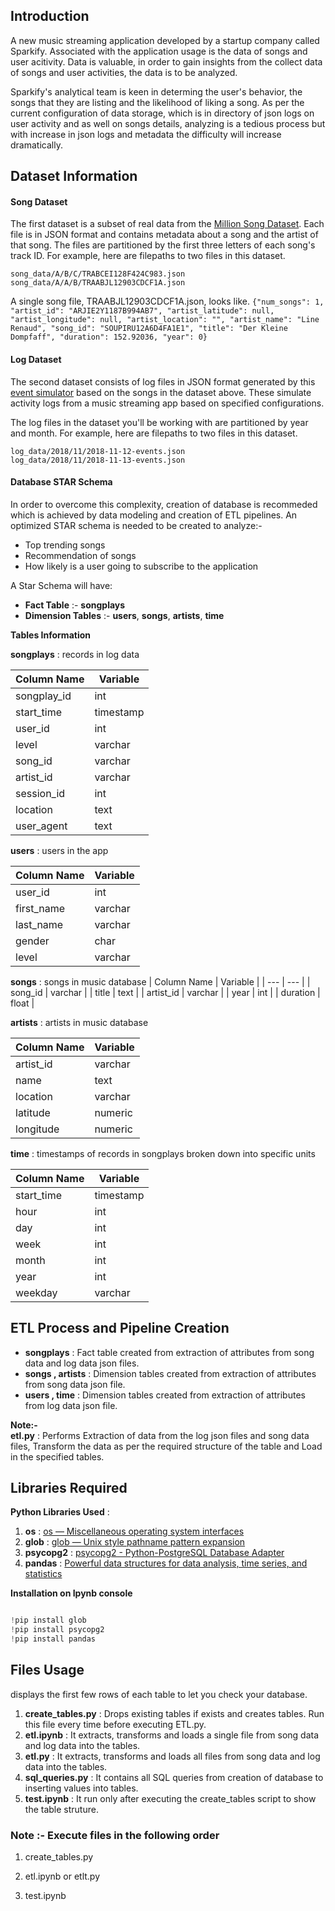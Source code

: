 ## Introduction

A new music streaming application developed by a startup company called Sparkify. Associated with the application usage is the data of songs and user acitivity.
Data is valuable, in order to gain insights from the collect data of songs and user activities, the data is to be analyzed.

Sparkify's analytical team is keen in determing the user's behavior, the songs that they are listing and the likelihood of liking a song. As per the current configuration of data storage, 
which is in directory of json logs on user activity and as well on songs details, analyzing is a tedious process but with increase in json logs and metadata the difficulty will increase dramatically.



## Dataset Information


#### Song Dataset
The first dataset is a subset of real data from the [Million Song Dataset](https://labrosa.ee.columbia.edu/millionsong). Each file is in JSON format and contains metadata about a song and the artist of that song. The files are partitioned by the first three letters of each song's track ID. For example, here are filepaths to two files in this dataset.

```
song_data/A/B/C/TRABCEI128F424C983.json
song_data/A/A/B/TRAABJL12903CDCF1A.json
```
A single song file, TRAABJL12903CDCF1A.json, looks like. 
```{"num_songs": 1, "artist_id": "ARJIE2Y1187B994AB7", "artist_latitude": null, "artist_longitude": null, "artist_location": "", "artist_name": "Line Renaud", "song_id": "SOUPIRU12A6D4FA1E1", "title": "Der Kleine Dompfaff", "duration": 152.92036, "year": 0}```


#### Log Dataset

The second dataset consists of log files in JSON format generated by this [event simulator](https://github.com/Interana/eventsim) based on the songs in the dataset above. These simulate activity logs from a music streaming app based on specified configurations.

The log files in the dataset you'll be working with are partitioned by year and month. For example, here are filepaths to two files in this dataset.
```
log_data/2018/11/2018-11-12-events.json
log_data/2018/11/2018-11-13-events.json
```


#### Database STAR Schema
In order to overcome this complexity, creation of database is recommeded which is achieved by data modeling and creation of ETL pipelines.
An optimized STAR schema is needed to be created to analyze:-
* Top trending songs
* Recommendation of songs
* How likely is a user going to subscribe to the application

A Star Schema will have:
* **Fact Table** :- **songplays** 
* **Dimension Tables** :- **users**, **songs**, **artists**, **time**


**Tables Information** 

**songplays** : records in log data
    
    
| Column Name  | Variable |
| --- | --- |
| songplay_id   | int  |
| start_time    | timestamp  |
| user_id       | int  |
| level         | varchar  |
| song_id       | varchar  |
| artist_id     | varchar  |
| session_id    | int  |
| location      | text  |
| user_agent    | text  |

**users** : users in the app

| Column Name  | Variable |
| --- | --- |
|  user_id  |   int  |
|  first_name  |  varchar  |
|  last_name  |  varchar  |
|  gender  |  char  |
|  level  |  varchar  |

**songs** : songs in music database
| Column Name  | Variable |
| --- | --- |
|  song_id  |   varchar  |
|  title  |  text  |
|  artist_id  |  varchar  |
|  year  |  int  |
|  duration  |  float  |


**artists** :  artists in music database

| Column Name  | Variable |
| --- | --- |
|  artist_id  |   varchar  |
|  name  |  text  |
|  location  |  varchar  |
|  latitude  |  numeric  |
|  longitude  |  numeric  |

**time** :  timestamps of records in songplays broken down into specific units

| Column Name  | Variable |
| --- | --- |
|  start_time  |   timestamp  |
|  hour  |  int  |
|  day  |  int  |
|  week  |  int  |
|  month  |  int  |
|  year  |  int  |
|  weekday  |  varchar  |


## ETL Process and Pipeline Creation
* **songplays**       : Fact table created from extraction of attributes from song data and log data json files.
* **songs , artists** : Dimension tables created from extraction of attributes from song data json file.
* **users , time**    : Dimension tables created from extraction of attributes from log data json file.

**Note:-**  
**etl.py** : Performs Extraction of data from the log json files and song data files, Transform the data as per the required  structure of the table and Load in the specified tables. 




## Libraries Required


**Python Libraries Used** : 
1. **os**       : [os — Miscellaneous operating system interfaces](https://docs.python.org/3/library/os.html)
2. **glob**     : [glob — Unix style pathname pattern expansion](https://docs.python.org/3/library/glob.html)
3. **psycopg2** : [psycopg2 - Python-PostgreSQL Database Adapter](https://pypi.org/project/psycopg2/)
4. **pandas**   : [Powerful data structures for data analysis, time series, and statistics](https://pypi.org/project/pandas/)


**Installation on Ipynb console**

```python

!pip install glob
!pip install psycopg2
!pip install pandas
```
     

## Files Usage 


 displays the first few rows of each table to let you check your database.
1. **create_tables.py** : Drops existing tables if exists and creates tables. Run this file every time before executing ETL.py.
2. **etl.ipynb**        : It extracts, transforms and loads a single file from song data and log data into the tables.
3. **etl.py**           : It extracts, transforms and loads all files from song data and log data into the tables.
4. **sql_queries.py**   : It contains all SQL queries from creation of database to inserting values into tables.
2. **test.ipynb**       : It run only after executing the create_tables script to show the table struture.

   
### **Note** :- Execute files in the following order

   1. create_tables.py
      
   2. etl.ipynb or etlt.py
      
   3. test.ipynb
